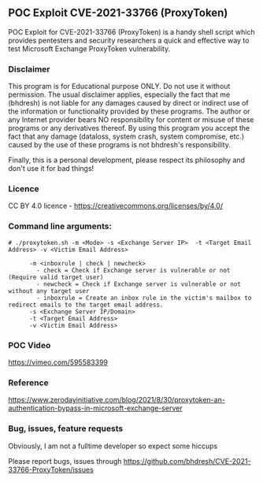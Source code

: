 ## POC Exploit CVE-2021-33766 (ProxyToken)

POC Exploit for CVE-2021-33766 (ProxyToken) is a handy shell script which provides pentesters and security researchers a quick and effective way to test Microsoft Exchange ProxyToken vulnerability. 

### Disclaimer

This program is for Educational purpose ONLY. Do not use it without permission. The usual disclaimer applies, especially the fact that me (bhdresh) is not liable for any damages caused by direct or indirect use of the information or functionality provided by these programs. The author or any Internet provider bears NO responsibility for content or misuse of these programs or any derivatives thereof. By using this program you accept the fact that any damage (dataloss, system crash, system compromise, etc.) caused by the use of these programs is not bhdresh's responsibility.

Finally, this is a personal development, please respect its philosophy and don't use it for bad things!

### Licence
CC BY 4.0 licence - https://creativecommons.org/licenses/by/4.0/

### Command line arguments:

    # ./proxytoken.sh -m <Mode> -s <Exchange Server IP>  -t <Target Email Address> -v <Victim Email Address>
    
          -m <inboxrule | check | newcheck>
            - check = Check if Exchange server is vulnerable or not (Require valid target user)
            - newcheck = Check if Exchange server is vulnerable or not without any target user
            - inboxrule = Create an inbox rule in the victim's mailbox to redirect emails to the target email address. 
          -s <Exchange Server IP/Domain> 
          -t <Target Email Address>
          -v <Victim Email Address>

### POC Video

https://vimeo.com/595583399
    
### Reference

https://www.zerodayinitiative.com/blog/2021/8/30/proxytoken-an-authentication-bypass-in-microsoft-exchange-server

### Bug, issues, feature requests

Obviously, I am not a fulltime developer so expect some hiccups

Please report bugs, issues through https://github.com/bhdresh/CVE-2021-33766-ProxyToken/issues
